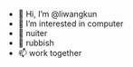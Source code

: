 - 👋 Hi, I’m @liwangkun
- 👀 I’m interested in computer
- 🌱 nuiter
- 💞️ rubbish
- 📫 work together

<!---
liwangkun/liwangkun is a ✨ special ✨ repository because its `README.md` (this file) appears on your GitHub profile.
You can click the Preview link to take a look at your changes.
--->
